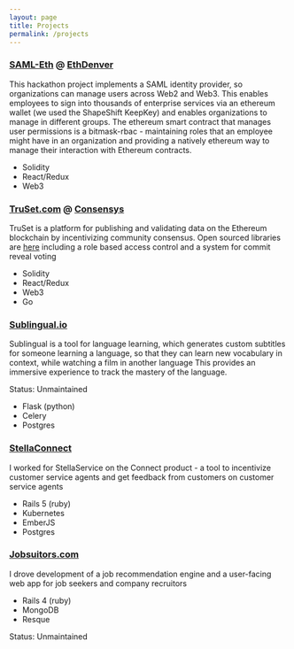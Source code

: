 ```yaml
---
layout: page
title: Projects
permalink: /projects
---
```



<h3><a href='http://github.com/gtaschuk/saml-eth'>SAML-Eth</a> @ <a href='http://ethdenver.com'>EthDenver</a></h3>
<p>This hackathon project implements a SAML identity provider, so organizations can manage users across Web2 and Web3. This enables employees to sign into thousands of enterprise services via an ethereum wallet (we used the ShapeShift KeepKey) and enables organizations to manage in different groups. The ethereum smart contract that manages user permissions is a bitmask-rbac - maintaining roles that an employee might have in an organization and providing a natively ethereum way to manage their interaction with Ethereum contracts.
</p>
<ul>
<li>Solidity</li>
<li>React/Redux</li>
<li>Web3</li>
</ul>


<h3><a href='http://truset.com'>TruSet.com</a> @ <a href='http://consensys.net'>Consensys</a></h3>
<p>
TruSet is a platform for publishing and validating data on the Ethereum blockchain by incentivizing community consensus.  Open sourced libraries are <a href='https://truset.github.io'>here</a> including a role based access control and a system for commit reveal voting
<p>
<ul>
<li>Solidity</li>
<li>React/Redux</li>
<li>Web3</li>
<li>Go</li>
</ul>


<h3><a href='http://sublingual.io'>Sublingual.io</a></h3>
<p>
Sublingual is a tool for language learning, which generates custom subtitles for someone learning a language, so that they can learn new vocabulary in context, while watching a film in another language
This provides an immersive experience to track the mastery of the language.
</p>
<p>
Status: Unmaintained
</p>
<ul>
<li>Flask (python)</li>
<li>Celery</li>
<li>Postgres</li>
</ul>

<h3><a href="https://stellaservice.com/stella-connect/">StellaConnect</a></h3>
I worked for StellaService on the Connect product - a tool to incentivize customer service agents and get feedback from customers on customer service agents
<ul>
<li>Rails 5 (ruby)</li>
<li>Kubernetes</li>
<li>EmberJS</li>
<li>Postgres</li>
</ul>

<h3><a href="https://jobsuitors.com">Jobsuitors.com</a></h3>
<p>
I drove development of a job recommendation engine and a user-facing web app for job seekers and company recruitors
</p>
<ul>
<li>Rails 4 (ruby)</li>
<li>MongoDB</li>
<li>Resque</li>
</ul>
<p>
Status: Unmaintained
</p>


